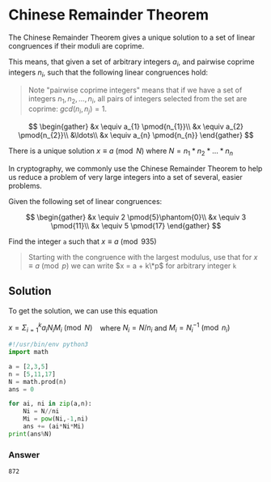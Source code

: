 # Chinese Remainder Theorem

The Chinese Remainder Theorem gives a unique solution to a set of linear congruences if their moduli are coprime.

This means, that given a set of arbitrary integers $a_{i}$, and pairwise coprime integers $n_{i}$, such that the following linear congruences hold:

> Note "pairwise coprime integers" means that if we have a set of integers ${n_{1}, n_{2}, \ldots, n_{i}}$, all pairs of integers selected from the set are coprime: $gcd(n_{i}, n_{j}) = 1$.

$$
\begin{gather}
  &x \equiv a_{1} \pmod{n_{1}}\\
  &x \equiv a_{2} \pmod{n_{2}}\\
  &\ldots\\
  &x \equiv a_{n} \pmod{n_{n}}
\end{gather}
$$

There is a unique solution $x \equiv a \pmod{N}$ where $N = n_{1} * n_{2} * \ldots * n_{n}$

In cryptography, we commonly use the Chinese Remainder Theorem to help us reduce a problem of very large integers into a set of several, easier problems.

Given the following set of linear congruences:

$$
\begin{gather}
  &x \equiv 2 \pmod{5}\phantom{0}\\
  &x \equiv 3 \pmod{11}\\
  &x \equiv 5 \pmod{17}
\end{gather}
$$

Find the integer `a` such that $x \equiv a \pmod{935}$

> Starting with the congruence with the largest modulus, use that for $x \equiv a \pmod{p}$ we can write $x = a + k\*p$ for arbitrary integer `k`

## Solution

To get the solution, we can use this equation 

$x = \Sigma_{i=1}^{k} a_iN_iM_i \pmod{N}$ &ensp; where $N_i = N/n_i$ and $M_i = N_i^{-1} \pmod{n_i}$

```py
#!/usr/bin/env python3
import math

a = [2,3,5]
n = [5,11,17]
N = math.prod(n)
ans = 0

for ai, ni in zip(a,n):
    Ni = N//ni
    Mi = pow(Ni,-1,ni)
    ans += (ai*Ni*Mi)
print(ans%N)
```

### Answer

`872`
